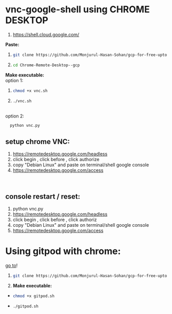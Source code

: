 # vnc-google-shell using **CHROME DESKTOP**

  1. https://shell.cloud.google.com/
     
**Paste:**
  1. ```bash
     git clone https://github.com/Monjurul-Hasan-Sohan/gcp-for-free-upto-64gb-ram-500gb-rom-with-vnc-and-chrome-rdp/tree/master
     ```
  2. ```bash
     cd Chrome-Remote-Desktop--gcp
     ```

**Make executable:**
<br>
  option 1:
   1. ```bash
      chmod +x vnc.sh
      ```
   2. ```bash
      ./vnc.sh
      ```
  <br>
  option 2:
  
```bash
  python vnc.py
  ```
## setup chrome VNC:
  1. https://remotedesktop.google.com/headless
  2. click begin , click before , click authorize
  3. copy "Debian Linux" and paste on terminal/shell google console
  4. https://remotedesktop.google.com/access

<br>

## console restart / reset:
  1. python vnc.py
  2. https://remotedesktop.google.com/headless
  3. click begin , click before , click authoriz
  4. copy "Debian Linux" and paste on terminal/shell google console
  5. https://remotedesktop.google.com/access

# Using gitpod with chrome:
[go to](https://gitpod.io/workspaces)!
  1. ```bash
     git clone https://github.com/Monjurul-Hasan-Sohan/gcp-for-free-upto-64gb-ram-500gb-rom-with-vnc-and-chrome-rdp/tree/master
     ```
  2. **Make executable:**<br>
  - ```bash
    chmod +x gitpod.sh
    ```
  - ```bash
    ./gitpod.sh
    ```
